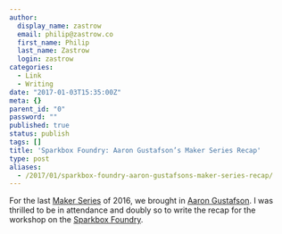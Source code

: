 ```yaml
---
author:
  display_name: zastrow
  email: philip@zastrow.co
  first_name: Philip
  last_name: Zastrow
  login: zastrow
categories:
  - Link
  - Writing
date: "2017-01-03T15:35:00Z"
meta: {}
parent_id: "0"
password: ""
published: true
status: publish
tags: []
title: 'Sparkbox Foundry: Aaron Gustafson’s Maker Series Recap'
type: post
aliases:
  - /2017/01/sparkbox-foundry-aaron-gustafsons-maker-series-recap/
---
```

<p>For the last <a href="http://buildright.io/maker-series/">Maker Series</a> of 2016, we brought in <a href="https://www.aaron-gustafson.com">Aaron Gustafson</a>. I was thrilled to be in attendance and doubly so to write the recap for the workshop on the <a href="https://seesparkbox.com/foundry/maker_series_aaron_gustafson">Sparkbox Foundry</a>.</p>
